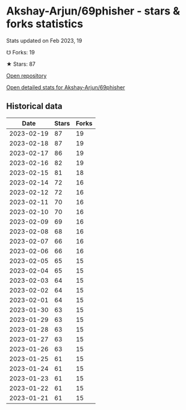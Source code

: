 # Akshay-Arjun/69phisher - stars & forks statistics

Stats updated on Feb 2023, 19

☋ Forks: 19

★ Stars: 87

[Open repository](https://github.com/Akshay-Arjun/69phisher)

[Open detailed stats for Akshay-Arjun/69phisher](https://reviewgithub.com/rep/Akshay-Arjun/69phisher)

## Historical data
| Date | Stars | Forks |
|------|-------|-------|
| 2023-02-19 | 87 | 19 | 
| 2023-02-18 | 87 | 19 | 
| 2023-02-17 | 86 | 19 | 
| 2023-02-16 | 82 | 19 | 
| 2023-02-15 | 81 | 18 | 
| 2023-02-14 | 72 | 16 | 
| 2023-02-12 | 72 | 16 | 
| 2023-02-11 | 70 | 16 | 
| 2023-02-10 | 70 | 16 | 
| 2023-02-09 | 69 | 16 | 
| 2023-02-08 | 68 | 16 | 
| 2023-02-07 | 66 | 16 | 
| 2023-02-06 | 66 | 16 | 
| 2023-02-05 | 65 | 15 | 
| 2023-02-04 | 65 | 15 | 
| 2023-02-03 | 64 | 15 | 
| 2023-02-02 | 64 | 15 | 
| 2023-02-01 | 64 | 15 | 
| 2023-01-30 | 63 | 15 | 
| 2023-01-29 | 63 | 15 | 
| 2023-01-28 | 63 | 15 | 
| 2023-01-27 | 63 | 15 | 
| 2023-01-26 | 63 | 15 | 
| 2023-01-25 | 61 | 15 | 
| 2023-01-24 | 61 | 15 | 
| 2023-01-23 | 61 | 15 | 
| 2023-01-22 | 61 | 15 | 
| 2023-01-21 | 61 | 15 | 

